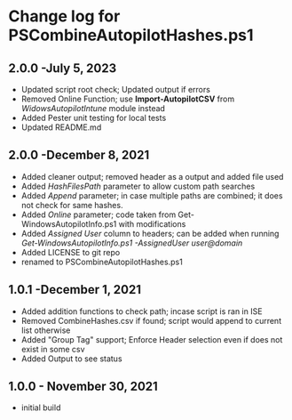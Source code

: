 # Change log for PSCombineAutopilotHashes.ps1

## 2.0.0 -July 5, 2023

- Updated script root check; Updated output if errors
- Removed Online Function; use **Import-AutopilotCSV** from _WidowsAutopilotIntune_ module instead
- Added Pester unit testing for local tests
- Updated README.md

## 2.0.0 -December 8, 2021

- Added cleaner output; removed header as a output and added file used
- Added _HashFilesPath_ parameter to allow custom path searches
- Added _Append_ parameter; in case multiple paths are combined; it does not check for same hashes.
- Added _Online_ parameter; code taken from Get-WindowsAutopilotInfo.ps1 with modifications
- Added _Assigned User_ column to headers; can be added when running _Get-WindowsAutopilotInfo.ps1 -AssignedUser user@domain_
- Added LICENSE to git repo
- renamed to PSCombineAutopilotHashes.ps1

## 1.0.1 -December 1, 2021

- Added addition functions to check path; incase script is ran in ISE
- Removed CombineHashes.csv if found; script would append to current list otherwise
- Added "Group Tag" support; Enforce Header selection even if does not exist in some csv
- Added Output to see status

## 1.0.0 - November 30, 2021

- initial build
